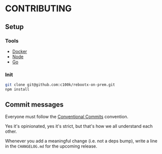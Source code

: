 # CONTRIBUTING

## Setup

### Tools

- [Docker](https://www.docker.com)
- [Node](https://github.com/nvm-sh/nvm)
- [Go](https://go.dev)

### Init

```sh
git clone git@github.com:c100k/rebootx-on-prem.git
npm install
```

## Commit messages

Everyone must follow the [Conventional Commits](https://www.conventionalcommits.org) convention.

Yes it's opinionated, yes it's strict, but that's how we all understand each other.

Whenever you add a meaningful change (i.e. not a deps bump), write a line in the `CHANGELOG.md` for the upcoming release.
